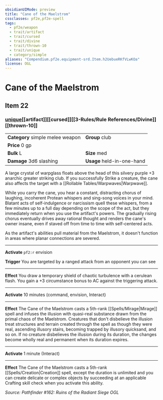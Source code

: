 ```yaml
---
obsidianUIMode: preview
title: "Cane of the Maelstrom"
cssclasses: pf2e,pf2e-spell
tags:
  - pf2e/weapon
  - trait/artifact
  - trait/cursed
  - trait/divine
  - trait/thrown-10
  - trait/unique
  - category/simple
aliases: "Compendium.pf2e.equipment-srd.Item.h2UebueRKfVLwKOa"
license: OGL
---
```

# Cane of the Maelstrom
## Item 22
### [unique](unique.md "Unique Rarity Trait")[[artifact]][[cursed]][[3-Rules/Rule References/Divine]][[thrown-10]]

|  |  |
| -- | -- |
| **Category** simple melee weapon | **Group** club |
| **Price** 0 gp |  |
| **Bulk** L | **Size** med |
| **Damage** 3d6 slashing  | **Usage** held-in-one-hand |



A large crystal of warpglass floats above the head of this silvery purple +3 anarchic greater striking club. If you successfully Strike a creature, the cane also affects the target with a [[Rollable Tables/Warpwaves|Warpwave]].

While you carry the cane, you hear a constant, distracting chorus of laughing, incoherent Protean whispers and sing-song voices in your mind. Blatant acts of self-indulgence or narcissism quell these whispers, from a few minutes up to a full day depending on the scope of the act, but they immediately return when you use the artifact's powers. The gradually rising chorus eventually drives away rational thought and renders the cane's owner insane, even if staved off from time to time with self-centered acts.

As the artifact's abilities pull material from the Maelstrom, it doesn't function in areas where planar connections are severed.

* * *

**Activate** `pf2:r` envision

**Trigger** You are targeted by a ranged attack from an opponent you can see

* * *

**Effect** You draw a temporary shield of chaotic turbulence with a cerulean flash. You gain a +3 circumstance bonus to AC against the triggering attack.

* * *

**Activate** 10 minutes (command, envision, Interact)

* * *

**Effect** The Cane of the Maelstrom casts a 5th-rank [[Spells/Mirage|Mirage]] spell and infuses the illusion with quasi-real substance drawn from the primal chaos of the Maelstrom. Creatures that don't disbelieve the illusion treat structures and terrain created through the spell as though they were real, ascending illusory stairs, becoming trapped by illusory quicksand, and so on. If no creature disbelieves the illusion during its duration, the changes become wholly real and permanent when its duration expires.

* * *

**Activate** 1 minute (Interact)

* * *

**Effect** The Cane of the Maelstrom casts a 5th-rank [[Spells/Creation|Creation]] spell, except the duration is unlimited and you can create delicate or complex objects by succeeding at an applicable Crafting skill check when you activate this ability.

*Source: Pathfinder #162: Ruins of the Radiant Siege*
*OGL*